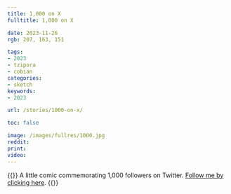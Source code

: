 ```yaml
---
title: 1,000 on X
fulltitle: 1,000 on X

date: 2023-11-26
rgb: 207, 163, 151

tags:
- 2023
- tzipora
- cobian
categories:
- sketch
keywords:
- 2023

url: /stories/1000-on-x/

toc: false

image: /images/fullres/1000.jpg
reddit:
print:
video:
---
```

{{<hint caption>}}
A little comic commemorating 1,000 followers on Twitter. [Follow me by clicking here](https://twitter.com/vekllei/).
{{</hint>}}